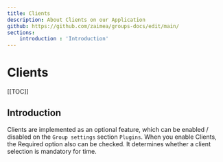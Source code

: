 ```yaml
---
title: Clients
description: About Clients on our Application
github: https://github.com/zaimea/groups-docs/edit/main/
sections: 
    introduction : 'Introduction'
---
```


# Clients

[[TOC]]

## Introduction

Clients are implemented as an optional feature, which can be enabled / disabled on the `Group settings` section `Plugins`. When you enable Clients, the Required option also can be checked. It determines whether a client selection is mandatory for time.
